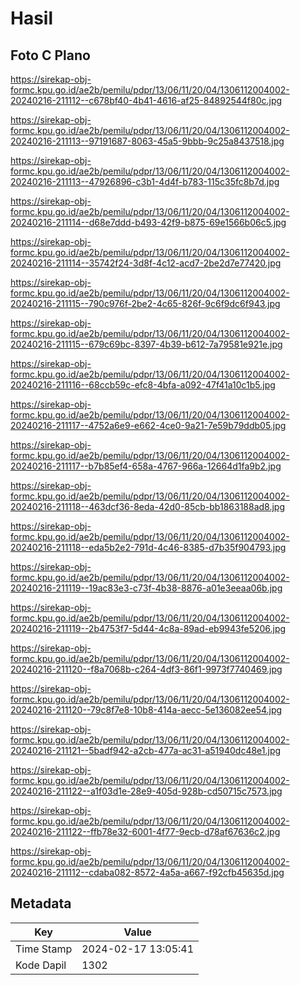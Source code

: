 # Hasil

## Foto C Plano

https://sirekap-obj-formc.kpu.go.id/ae2b/pemilu/pdpr/13/06/11/20/04/1306112004002-20240216-211112--c678bf40-4b41-4616-af25-84892544f80c.jpg

https://sirekap-obj-formc.kpu.go.id/ae2b/pemilu/pdpr/13/06/11/20/04/1306112004002-20240216-211113--97191687-8063-45a5-9bbb-9c25a8437518.jpg

https://sirekap-obj-formc.kpu.go.id/ae2b/pemilu/pdpr/13/06/11/20/04/1306112004002-20240216-211113--47926896-c3b1-4d4f-b783-115c35fc8b7d.jpg

https://sirekap-obj-formc.kpu.go.id/ae2b/pemilu/pdpr/13/06/11/20/04/1306112004002-20240216-211114--d68e7ddd-b493-42f9-b875-69e1566b06c5.jpg

https://sirekap-obj-formc.kpu.go.id/ae2b/pemilu/pdpr/13/06/11/20/04/1306112004002-20240216-211114--35742f24-3d8f-4c12-acd7-2be2d7e77420.jpg

https://sirekap-obj-formc.kpu.go.id/ae2b/pemilu/pdpr/13/06/11/20/04/1306112004002-20240216-211115--790c976f-2be2-4c65-826f-9c6f9dc6f943.jpg

https://sirekap-obj-formc.kpu.go.id/ae2b/pemilu/pdpr/13/06/11/20/04/1306112004002-20240216-211115--679c69bc-8397-4b39-b612-7a79581e921e.jpg

https://sirekap-obj-formc.kpu.go.id/ae2b/pemilu/pdpr/13/06/11/20/04/1306112004002-20240216-211116--68ccb59c-efc8-4bfa-a092-47f41a10c1b5.jpg

https://sirekap-obj-formc.kpu.go.id/ae2b/pemilu/pdpr/13/06/11/20/04/1306112004002-20240216-211117--4752a6e9-e662-4ce0-9a21-7e59b79ddb05.jpg

https://sirekap-obj-formc.kpu.go.id/ae2b/pemilu/pdpr/13/06/11/20/04/1306112004002-20240216-211117--b7b85ef4-658a-4767-966a-12664d1fa9b2.jpg

https://sirekap-obj-formc.kpu.go.id/ae2b/pemilu/pdpr/13/06/11/20/04/1306112004002-20240216-211118--463dcf36-8eda-42d0-85cb-bb1863188ad8.jpg

https://sirekap-obj-formc.kpu.go.id/ae2b/pemilu/pdpr/13/06/11/20/04/1306112004002-20240216-211118--eda5b2e2-791d-4c46-8385-d7b35f904793.jpg

https://sirekap-obj-formc.kpu.go.id/ae2b/pemilu/pdpr/13/06/11/20/04/1306112004002-20240216-211119--19ac83e3-c73f-4b38-8876-a01e3eeaa06b.jpg

https://sirekap-obj-formc.kpu.go.id/ae2b/pemilu/pdpr/13/06/11/20/04/1306112004002-20240216-211119--2b4753f7-5d44-4c8a-89ad-eb9943fe5206.jpg

https://sirekap-obj-formc.kpu.go.id/ae2b/pemilu/pdpr/13/06/11/20/04/1306112004002-20240216-211120--f8a7068b-c264-4df3-86f1-9973f7740469.jpg

https://sirekap-obj-formc.kpu.go.id/ae2b/pemilu/pdpr/13/06/11/20/04/1306112004002-20240216-211120--79c8f7e8-10b8-414a-aecc-5e136082ee54.jpg

https://sirekap-obj-formc.kpu.go.id/ae2b/pemilu/pdpr/13/06/11/20/04/1306112004002-20240216-211121--5badf942-a2cb-477a-ac31-a51940dc48e1.jpg

https://sirekap-obj-formc.kpu.go.id/ae2b/pemilu/pdpr/13/06/11/20/04/1306112004002-20240216-211122--a1f03d1e-28e9-405d-928b-cd50715c7573.jpg

https://sirekap-obj-formc.kpu.go.id/ae2b/pemilu/pdpr/13/06/11/20/04/1306112004002-20240216-211122--ffb78e32-6001-4f77-9ecb-d78af67636c2.jpg

https://sirekap-obj-formc.kpu.go.id/ae2b/pemilu/pdpr/13/06/11/20/04/1306112004002-20240216-211112--cdaba082-8572-4a5a-a667-f92cfb45635d.jpg


## Metadata

| Key        | Value               |
| ---------- | ------------------- |
| Time Stamp | 2024-02-17 13:05:41 |
| Kode Dapil | 1302                |



